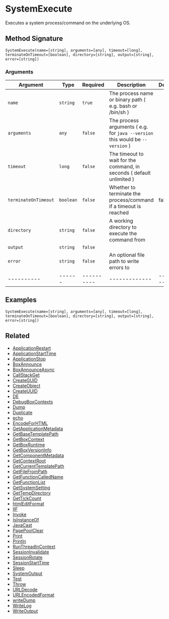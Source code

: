# SystemExecute

Executes a system process/command on the underlying OS.

## Method Signature

```
SystemExecute(name=[string], arguments=[any], timeout=[long], terminateOnTimeout=[boolean], directory=[string], output=[string], error=[string])
```

### Arguments

| Argument             | Type      | Required   | Description                                                                   | Default   |
| -------------------- | --------- | ---------- | ----------------------------------------------------------------------------- | --------- |
| `name`               | `string`  | `true`     | The process name or binary path ( e.g. bash or /bin/sh )                      |           |
| `arguments`          | `any`     | `false`    | The process arguments ( e.g. for `java --version` this would be `--version` ) |           |
| `timeout`            | `long`    | `false`    | The timeout to wait for the command, in seconds ( default unlimited )         |           |
| `terminateOnTimeout` | `boolean` | `false`    | Whether to terminate the process/command if a timeout is reached              | false     |
| `directory`          | `string`  | `false`    | A working directory to execute the command from                               |           |
| `output`             | `string`  | `false`    |                                                                               |           |
| `error`              | `string`  | `false`    | An optional file path to write errors to                                      |           |
| ----------           | ------    | ---------- | -------------                                                                 | --------- |

## Examples

```
SystemExecute(name=[string], arguments=[any], timeout=[long], terminateOnTimeout=[boolean], directory=[string], output=[string], error=[string])
```

## Related

* [ApplicationRestart](applicationrestart.md)
* [ApplicationStartTime](applicationstarttime.md)
* [ApplicationStop](applicationstop.md)
* [BoxAnnounce](boxannounce.md)
* [BoxAnnounceAsync](boxannounceasync.md)
* [CallStackGet](callstackget.md)
* [CreateGUID](createguid.md)
* [CreateObject](createobject.md)
* [CreateUUID](createuuid.md)
* [DE](de.md)
* [DebugBoxContexts](debugboxcontexts.md)
* [Dump](dump.md)
* [Duplicate](duplicate.md)
* [echo](echo.md)
* [EncodeForHTML](encodeforhtml.md)
* [GetApplicationMetadata](getapplicationmetadata.md)
* [GetBaseTemplatePath](getbasetemplatepath.md)
* [GetBoxContext](getboxcontext.md)
* [GetBoxRuntime](getboxruntime.md)
* [GetBoxVersionInfo](getboxversioninfo.md)
* [GetComponentMetadata](getcomponentmetadata.md)
* [GetContextRoot](getcontextroot.md)
* [GetCurrentTemplatePath](getcurrenttemplatepath.md)
* [GetFileFromPath](getfilefrompath.md)
* [GetFunctionCalledName](getfunctioncalledname.md)
* [GetFunctionList](getfunctionlist.md)
* [GetSystemSetting](getsystemsetting.md)
* [GetTempDirectory](gettempdirectory.md)
* [GetTickCount](gettickcount.md)
* [htmlEditFormat](htmleditformat.md)
* [IIF](iif.md)
* [Invoke](invoke.md)
* [IsInstanceOf](isinstanceof.md)
* [JavaCast](javacast.md)
* [PagePoolClear](pagepoolclear.md)
* [Print](print.md)
* [Println](println.md)
* [RunThreadInContext](runthreadincontext.md)
* [SessionInvalidate](sessioninvalidate.md)
* [SessionRotate](sessionrotate.md)
* [SessionStartTime](sessionstarttime.md)
* [Sleep](sleep.md)
* [SystemOutput](systemoutput.md)
* [Test](test.md)
* [Throw](throw.md)
* [URLDecode](urldecode.md)
* [URLEncodedFormat](urlencodedformat.md)
* [writeDump](writedump.md)
* [WriteLog](writelog.md)
* [WriteOutput](writeoutput.md)
